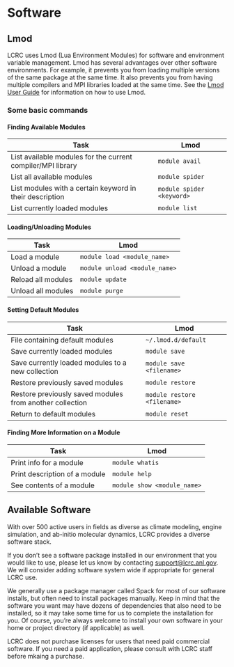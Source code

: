 # Software

## Lmod

LCRC uses Lmod (Lua Environment Modules) for software and environment variable management. Lmod has several advantages over other software environments. For example, it prevents you from loading multiple versions of the same package at the same time. It also prevents you from having multiple compilers and MPI libraries loaded at the same time. See the [Lmod User Guide](https://lmod.readthedocs.io/en/latest/010_user.html) for information on how to use Lmod.

### Some basic commands

#### Finding Available Modules

| Task | Lmod |
|------|------|
| List available modules for the current compiler/MPI library | `module avail` |
| List all available modules | `module spider` |
| List modules with a certain keyword in their description | `module spider <keyword>` |
| List currently loaded modules | `module list` |

#### Loading/Unloading Modules

|Task | Lmod |
|------|------|
| Load a module | `module load <module_name>` |
| Unload a module | `module unload <module_name>` |
| Reload all modules | `module update` |
| Unload all modules | `module purge` |

#### Setting Default Modules

| Task | Lmod |
|------|------|
| File containing default modules | `~/.lmod.d/default` |
| Save currently loaded modules | `module save` |
| Save currently loaded modules to a new collection | `module save <filename>` |
| Restore previously saved modules | `module restore` |
| Restore previously saved modules from another collection | `module restore <filename>` |
| Return to default modules | `module reset` |

#### Finding More Information on a Module

| Task | Lmod |
|------|------|
| Print info for a module | `module whatis` |
| Print description of a module | `module help` |
| See contents of a module | `module show <module_name>` |

## Available Software

With over 500 active users in fields as diverse as climate modeling, engine simulation, and ab-initio molecular dynamics, LCRC provides a diverse software stack.

If you don’t see a software package installed in our environment that you would like to use, please let us know by contacting [support@lcrc.anl.gov](mailto:support@lcrc.anl.gov). We will consider adding software system wide if appropriate for general LCRC use.

We generally use a package manager called Spack for most of our software installs, but often need to install packages manually. Keep in mind that the software you want may have dozens of dependencies that also need to be installed, so it may take some time for us to complete the installation for you. Of course, you’re always welcome to install your own software in your home or project directory (if applicable) as well.

LCRC does not purchase licenses for users that need paid commercial software. If you need a paid application, please consult with LCRC staff before mkaing a purchase.
